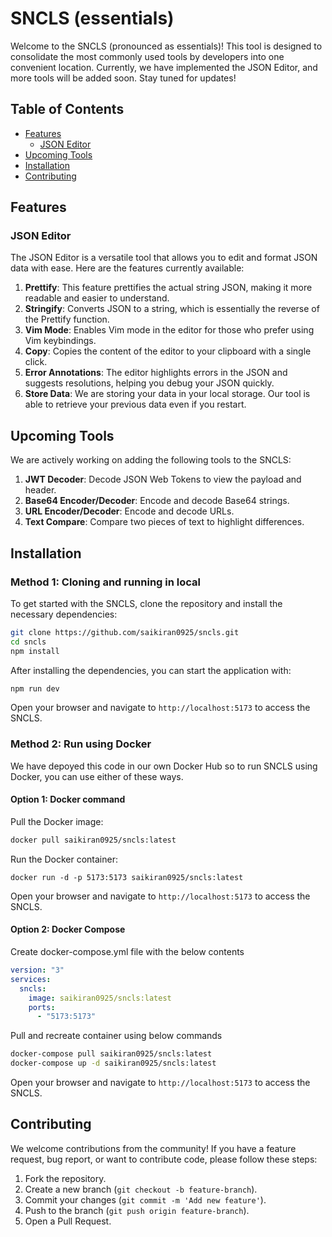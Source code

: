 # SNCLS (essentials)

Welcome to the SNCLS (pronounced as essentials)! This tool is designed to consolidate the most commonly used tools by developers into one convenient location. Currently, we have implemented the JSON Editor, and more tools will be added soon. Stay tuned for updates!

## Table of Contents

- [Features](#features)
  - [JSON Editor](#json-editor)
- [Upcoming Tools](#upcoming-tools)
- [Installation](#installation)
- [Contributing](#contributing)

## Features

### JSON Editor

The JSON Editor is a versatile tool that allows you to edit and format JSON data with ease. Here are the features currently available:

1. **Prettify**: This feature prettifies the actual string JSON, making it more readable and easier to understand.
2. **Stringify**: Converts JSON to a string, which is essentially the reverse of the Prettify function.
3. **Vim Mode**: Enables Vim mode in the editor for those who prefer using Vim keybindings.
4. **Copy**: Copies the content of the editor to your clipboard with a single click.
5. **Error Annotations**: The editor highlights errors in the JSON and suggests resolutions, helping you debug your JSON quickly.
6. **Store Data**: We are storing your data in your local storage. Our tool is able to retrieve your previous data even if you restart.

## Upcoming Tools

We are actively working on adding the following tools to the SNCLS:

1. **JWT Decoder**: Decode JSON Web Tokens to view the payload and header.
2. **Base64 Encoder/Decoder**: Encode and decode Base64 strings.
3. **URL Encoder/Decoder**: Encode and decode URLs.
4. **Text Compare**: Compare two pieces of text to highlight differences.

## Installation

### Method 1: Cloning and running in local

To get started with the SNCLS, clone the repository and install the necessary dependencies:

```bash
git clone https://github.com/saikiran0925/sncls.git
cd sncls
npm install
```

After installing the dependencies, you can start the application with:

```bash
npm run dev
```

Open your browser and navigate to `http://localhost:5173` to access the SNCLS.

### Method 2: Run using Docker

We have depoyed this code in our own Docker Hub so to run SNCLS using Docker, you can use either of these ways.

#### Option 1: Docker command

Pull the Docker image:

```bash
docker pull saikiran0925/sncls:latest
```

Run the Docker container:

```
docker run -d -p 5173:5173 saikiran0925/sncls:latest
```

Open your browser and navigate to `http://localhost:5173` to access the SNCLS.

#### Option 2: Docker Compose

Create docker-compose.yml file with the below contents

```yml
version: "3"
services:
  sncls:
    image: saikiran0925/sncls:latest
    ports:
      - "5173:5173"
```

Pull and recreate container using below commands

```bash
docker-compose pull saikiran0925/sncls:latest
docker-compose up -d saikiran0925/sncls:latest
```

Open your browser and navigate to `http://localhost:5173` to access the SNCLS.

## Contributing

We welcome contributions from the community! If you have a feature request, bug report, or want to contribute code, please follow these steps:

1. Fork the repository.
2. Create a new branch (`git checkout -b feature-branch`).
3. Commit your changes (`git commit -m 'Add new feature'`).
4. Push to the branch (`git push origin feature-branch`).
5. Open a Pull Request.
